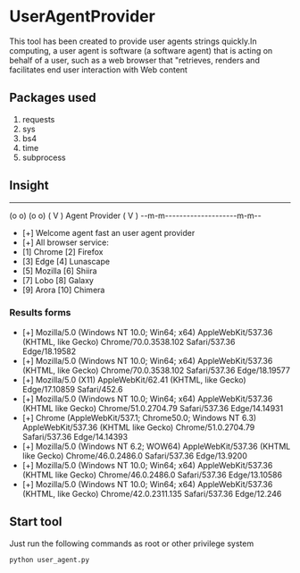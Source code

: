 # UserAgentProvider

This tool has been created to provide user agents strings quickly.In computing, a user agent is software (a software agent) that is acting on behalf of a user, such as a web browser that "retrieves, renders and facilitates end user interaction with Web content

## Packages used

1. requests
2. sys
3. bs4
4. time
5. subprocess

## Insight
  ___                    ___  
 (o o)                  (o o) 
(  V  ) Agent Provider (  V  )
--m-m--------------------m-m--

- [+] Welcome agent fast an user agent provider
- [+] All browser service:
- [1] Chrome    [2] Firefox
- [3] Edge      [4] Lunascape
- [5] Mozilla   [6] Shiira
- [7] Lobo      [8] Galaxy
- [9] Arora     [10] Chimera

### Results forms

- [+] Mozilla/5.0 (Windows NT 10.0; Win64; x64) AppleWebKit/537.36 (KHTML, like Gecko) Chrome/70.0.3538.102 Safari/537.36 Edge/18.19582
- [+] Mozilla/5.0 (Windows NT 10.0; Win64; x64) AppleWebKit/537.36 (KHTML, like Gecko) Chrome/70.0.3538.102 Safari/537.36 Edge/18.19577
- [+] Mozilla/5.0 (X11) AppleWebKit/62.41 (KHTML, like Gecko) Edge/17.10859 Safari/452.6
- [+] Mozilla/5.0 (Windows NT 10.0; Win64; x64) AppleWebKit/537.36 (KHTML like Gecko) Chrome/51.0.2704.79 Safari/537.36 Edge/14.14931
- [+] Chrome (AppleWebKit/537.1; Chrome50.0; Windows NT 6.3) AppleWebKit/537.36 (KHTML like Gecko) Chrome/51.0.2704.79 Safari/537.36 Edge/14.14393  
- [+] Mozilla/5.0 (Windows NT 6.2; WOW64) AppleWebKit/537.36 (KHTML like Gecko) Chrome/46.0.2486.0 Safari/537.36 Edge/13.9200
- [+] Mozilla/5.0 (Windows NT 10.0; Win64; x64) AppleWebKit/537.36 (KHTML like Gecko) Chrome/46.0.2486.0 Safari/537.36 Edge/13.10586
- [+] Mozilla/5.0 (Windows NT 10.0; Win64; x64) AppleWebKit/537.36 (KHTML, like Gecko) Chrome/42.0.2311.135 Safari/537.36 Edge/12.246

## Start tool

Just run the following commands as root or other privilege system

`python user_agent.py`


